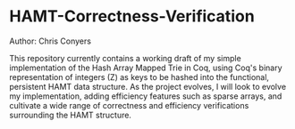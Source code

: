 # HAMT-Correctness-Verification

Author: Chris Conyers 

This repository currently contains a working draft of my simple implementation of the Hash Array Mapped Trie in Coq, using Coq's binary representation of integers (Z) as keys to be
hashed into the functional, persistent HAMT data structure. As the project evolves, I will look to evolve my implementation, adding efficiency features such as sparse arrays, and
cultivate a wide range of correctness and efficiency verifications surrounding the HAMT structure. 
